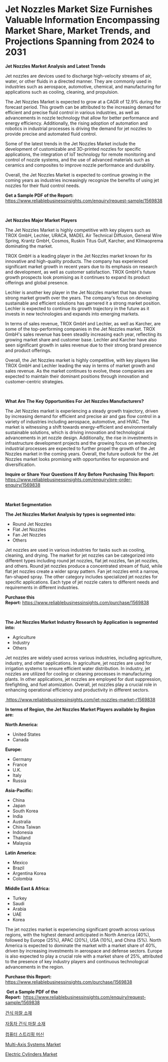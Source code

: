<p><h1>Jet Nozzles Market Size Furnishes Valuable Information Encompassing Market Share, Market Trends, and Projections Spanning from 2024 to 2031</h1></p><p><strong>Jet Nozzles Market Analysis and Latest Trends</strong></p>
<p><p>Jet nozzles are devices used to discharge high-velocity streams of air, water, or other fluids in a directed manner. They are commonly used in industries such as aerospace, automotive, chemical, and manufacturing for applications such as cooling, cleaning, and propulsion.</p><p>The Jet Nozzles Market is expected to grow at a CAGR of 12.9% during the forecast period. This growth can be attributed to the increasing demand for efficient and precise fluid control in various industries, as well as advancements in nozzle technology that allow for better performance and energy efficiency. Additionally, the rising adoption of automation and robotics in industrial processes is driving the demand for jet nozzles to provide precise and automated fluid control.</p><p>Some of the latest trends in the Jet Nozzles Market include the development of customizable and 3D-printed nozzles for specific applications, the integration of IoT technology for remote monitoring and control of nozzle systems, and the use of advanced materials such as ceramics and composites to improve nozzle performance and durability.</p><p>Overall, the Jet Nozzles Market is expected to continue growing in the coming years as industries increasingly recognize the benefits of using jet nozzles for their fluid control needs.</p></p>
<p><strong>Get a Sample PDF of the Report:&nbsp;</strong> <a href="https://www.reliablebusinessinsights.com/enquiry/request-sample/1569838">https://www.reliablebusinessinsights.com/enquiry/request-sample/1569838</a></p>
<p>&nbsp;</p>
<p><strong>Jet Nozzles Major Market Players</strong></p>
<p><p>The Jet Nozzles Market is highly competitive with key players such as TROX GmbH, Lechler, URACA, MADEL Air Technical Diffusion, General Wire Spring, Krantz GmbH, Cosmos, Ruskin Titus Gulf, Karcher, and Klimaoprema dominating the market.</p><p>TROX GmbH is a leading player in the Jet Nozzles market known for its innovative and high-quality products. The company has experienced significant market growth in recent years due to its emphasis on research and development, as well as customer satisfaction. TROX GmbH's future growth prospects look promising as it continues to expand its product offerings and global presence.</p><p>Lechler is another key player in the Jet Nozzles market that has shown strong market growth over the years. The company's focus on developing sustainable and efficient solutions has garnered it a strong market position. Lechler is expected to continue its growth trajectory in the future as it invests in new technologies and expands into emerging markets.</p><p>In terms of sales revenue, TROX GmbH and Lechler, as well as Karcher, are some of the top-performing companies in the Jet Nozzles market. TROX GmbH's sales revenue has been steadily increasing each year, reflecting its growing market share and customer base. Lechler and Karcher have also seen significant growth in sales revenue due to their strong brand presence and product offerings.</p><p>Overall, the Jet Nozzles market is highly competitive, with key players like TROX GmbH and Lechler leading the way in terms of market growth and sales revenue. As the market continues to evolve, these companies are expected to maintain their dominant positions through innovation and customer-centric strategies.</p></p>
<p>&nbsp;</p>
<p><strong>What Are The Key Opportunities For Jet Nozzles Manufacturers?</strong></p>
<p><p>The Jet Nozzles market is experiencing a steady growth trajectory, driven by increasing demand for efficient and precise air and gas flow control in a variety of industries including aerospace, automotive, and HVAC. The market is witnessing a shift towards energy-efficient and environmentally sustainable solutions, which is driving innovation and technological advancements in jet nozzle design. Additionally, the rise in investments in infrastructure development projects and the growing focus on enhancing industrial processes are expected to further propel the growth of the Jet Nozzles market in the coming years. Overall, the future outlook for the Jet Nozzles market looks promising with opportunities for expansion and diversification.</p></p>
<p><strong>Inquire or Share Your Questions If Any Before Purchasing This Report:</strong> <a href="https://www.reliablebusinessinsights.com/enquiry/pre-order-enquiry/1569838">https://www.reliablebusinessinsights.com/enquiry/pre-order-enquiry/1569838</a></p>
<p>&nbsp;</p>
<p><strong>Market Segmentation</strong></p>
<p><strong>The Jet Nozzles Market Analysis by types is segmented into:</strong></p>
<p><ul><li>Round Jet Nozzles</li><li>Flat Jet Nozzles</li><li>Fan Jet Nozzles</li><li>Others</li></ul></p>
<p><p>Jet nozzles are used in various industries for tasks such as cooling, cleaning, and drying. The market for jet nozzles can be categorized into different types including round jet nozzles, flat jet nozzles, fan jet nozzles, and others. Round jet nozzles produce a concentrated stream of fluid, while flat jet nozzles create a wider spray pattern. Fan jet nozzles emit a narrow, fan-shaped spray. The other category includes specialized jet nozzles for specific applications. Each type of jet nozzle caters to different needs and requirements in different industries.</p></p>
<p><strong>Purchase this Report:&nbsp;</strong><a href="https://www.reliablebusinessinsights.com/purchase/1569838">https://www.reliablebusinessinsights.com/purchase/1569838</a></p>
<p>&nbsp;</p>
<p><strong>The Jet Nozzles Market Industry Research by Application is segmented into:</strong></p>
<p><ul><li>Agriculture</li><li>Industry</li><li>Others</li></ul></p>
<p><p>Jet nozzles are widely used across various industries, including agriculture, industry, and other applications. In agriculture, jet nozzles are used for irrigation systems to ensure efficient water distribution. In industry, jet nozzles are utilized for cooling or cleaning processes in manufacturing plants. In other applications, jet nozzles are employed for dust suppression, firefighting, and fuel atomization. Overall, jet nozzles play a crucial role in enhancing operational efficiency and productivity in different sectors.</p></p>
<p><a href="https://www.reliablebusinessinsights.com/jet-nozzles-market-r1569838">&nbsp;https://www.reliablebusinessinsights.com/jet-nozzles-market-r1569838</a></p>
<p><strong>In terms of Region, the Jet Nozzles Market Players available by Region are:</strong></p>
<p>
    <p> <strong> North America: </strong>
        <ul>
            <li>United States</li>
            <li>Canada</li>
        </ul>
        </p> 
    <p> <strong> Europe: </strong>
        <ul>
            <li>Germany</li>
            <li>France</li>
            <li>U.K.</li>
            <li>Italy</li>
            <li>Russia</li>
        </ul>
        </p> 
    <p> <strong> Asia-Pacific: </strong>
        <ul>
            <li>China</li>
            <li>Japan</li>
            <li>South Korea</li>
            <li>India</li>
            <li>Australia</li>
            <li>China Taiwan</li>
            <li>Indonesia</li>
            <li>Thailand</li>
            <li>Malaysia</li>
        </ul>
        </p> 
    <p> <strong> Latin America: </strong>
        <ul>
            <li>Mexico</li>
            <li>Brazil</li>
            <li>Argentina Korea</li>
            <li>Colombia</li>
        </ul>
        </p> 
    <p> <strong> Middle East & Africa: </strong>
        <ul>
            <li>Turkey</li>
            <li>Saudi</li>
            <li>Arabia</li>
            <li>UAE</li>
            <li>Korea</li>
        </ul>
    </p>
    </p>
<p><p>The jet nozzles market is experiencing significant growth across various regions, with the highest demand anticipated in North America (40%), followed by Europe (25%), APAC (20%), USA (10%), and China (5%). North America is expected to dominate the market with a market share of 40%, driven by increasing investments in aerospace and defense sectors. Europe is also expected to play a crucial role with a market share of 25%, attributed to the presence of key industry players and continuous technological advancements in the region.</p></p>
<p><strong>Purchase this Report: </strong><a href="https://www.reliablebusinessinsights.com/purchase/1569838">https://www.reliablebusinessinsights.com/purchase/1569838</a></p>
<p>&nbsp;<strong>Get a Sample PDF of the Report:&nbsp;&nbsp;</strong><a href="https://www.reliablebusinessinsights.com/enquiry/request-sample/1569838">https://www.reliablebusinessinsights.com/enquiry/request-sample/1569838</a></p>
<p><strong></strong></p>
<p><p><a href="https://github.com/hook46569/Market-Research-Report-List-1/blob/main/4340268103422.md">건식 마찰 소재</a></p><p><a href="https://github.com/admichael111/Market-Research-Report-List-1/blob/main/2880368103423.md">자동차 건식 마찰 소재</a></p><p><a href="https://medium.com/@kellylyncyh543964/%EC%BB%B4%ED%93%A8%ED%84%B0-%EC%8A%A4%ED%8A%B8%EB%A6%AC%ED%95%91-%EA%B8%B0%EA%B3%84-%EC%8B%9C%EC%9E%A5-%EA%B7%9C%EB%AA%A8-%EC%8B%9C%EC%9E%A5-%EC%A0%84%EB%A7%9D-%EB%B0%8F-%EC%8B%9C%EC%9E%A5-%EC%98%88%EC%B8%A1-2024%EB%85%84%EB%B6%80%ED%84%B0-2031%EB%85%84-5a0af554d618">컴퓨터 스트리핑 머신</a></p><p><a href="https://github.com/kathiaseamanalvaradovlprc2h/Market-Research-Report-List-2/blob/main/multi-axis-systems-market.md">Multi-Axis Systems Market</a></p><p><a href="https://github.com/wusalecollins540tpqoz/Market-Research-Report-List-2/blob/main/electric-cylinders-market.md">Electric Cylinders Market</a></p></p>